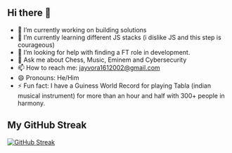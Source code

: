 ## Hi there 👋


- 🔭 I’m currently working on building solutions
- 🌱 I’m currently learning different JS stacks (i dislike JS and this step is courageous)
- 🤔 I’m looking for help with finding a FT role in development.
- 💬 Ask me about Chess, Music, Eminem and Cybersecurity
- 📫 How to reach me: jayvora1612002@gmail.com
- 😄 Pronouns: He/Him
- ⚡ Fun fact: I have a Guiness World Record for playing Tabla (indian musical instrument) for more than an hour and half with 300+ people in harmony.

## My GitHub Streak
[![GitHub Streak](https://github-readme-streak-stats-sigma-gray.vercel.app?user=Jay-Vora&theme=dark)](https://git.io/streak-stats)
